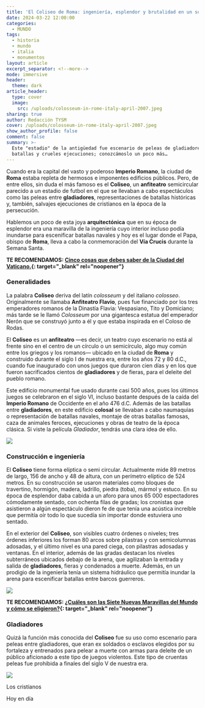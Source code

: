 ```yaml
---
title: 'El Coliseo de Roma: ingeniería, esplendor y brutalidad en un solo edificio'
date: 2024-03-22 12:00:00
categories:
  - MUNDO
tags:
  - historia
  - mundo
  - italia
  - monumentos
layout: article
excerpt_separator: <!--more-->
mode: immersive
header:
  theme: dark
article_header:
  type: cover
  image:
    src: /uploads/colosseum-in-rome-italy-april-2007.jpeg
sharing: true
author: Redacción TYSM
cover: /uploads/colosseum-in-rome-italy-april-2007.jpeg
show_author_profile: false
comment: false
summary: >-
  Este "estadio" de la antigüedad fue escenario de peleas de gladiadores,
  batallas y crueles ejecuciones; conozcámoslo un poco más…
---
```

Cuando era la capital del vasto y poderoso **Imperio Romano**, la ciudad de **Roma** estaba repleta de hermosos e imponentes edificios públicos. Pero, de entre ellos, sin duda el más famoso es el **Coliseo**, un **anfiteatro** semicircular parecido a un estadio de futbol en el que se llevaban a cabo espectáculos como las peleas entre **gladiadores**, representaciones de batallas históricas y, también, salvajes ejecuciones de cristianos en la época de la persecución.

Hablemos un poco de esta joya **arquitectónica** que en su época de esplendor era una maravilla de la ingeniería cuyo interior incluso podía inundarse para escenificar batallas navales y hoy es el lugar donde el Papa, obispo de **Roma**, lleva a cabo la conmemoración del **Vía Crucis** durante la Semana Santa.

**TE RECOMENDAMOS: [Cinco cosas que debes saber de la Ciudad del Vaticano.](https://blog.tonoysumariachi.com/mundo/2022/07/29/cinco-cosas-que-debes-saber-acerca-de-el-vaticano.html){: target="_blank" rel="noopener"}**

### Generalidades

La palabra **Coliseo** deriva del latín *colosseum* y del italiano *colosseo*. Originalmente se llamaba **Anfiteatro Flavio**, pues fue financiado por los tres emperadores romanos de la Dinastía Flavia: Vespasiano, Tito y Domiciano; más tarde se le llamó *Colosseum* por una gigantesca estatua del emperador Nerón que se construyó junto a él y que estaba inspirada en el Coloso de Rodas.&nbsp;

El **Coliseo**&nbsp;es un **anfiteatro** —es decir, un teatro cuyo escenario no está al frente sino en el centro de un círculo o un semicírculo, algo muy común entre los griegos y los romanos— ubicado en la ciudad de **Roma** y construido durante el siglo I de nuestra era, entre los años 72 y 80 d.C., cuando fue inaugurado con unos juegos que duraron cien días y en los que fueron sacrificados cientos de **gladiadores** y de fieras, para el deleite del pueblo romano.

Este edificio monumental fue usado durante casi 500 años, pues los últimos juegos se celebraron en el siglo VI, incluso bastante después de la caída del **Imperio Romano** de Occidente en el año 476 d.C. Además de las batallas entre **gladiadores**, en este edificio **colosal** se llevaban a cabo naumaquias o representación de batallas navales, montaje de otras batallas famosas, caza de animales feroces, ejecuciones y obras de teatro de la época clásica. Si viste la película *Gladiador*, tendrás una clara idea de ello.

![](https://upload.wikimedia.org/wikipedia/commons/thumb/d/de/Colosseo_2020.jpg/1024px-Colosseo_2020.jpg)

### Construcción e ingeniería

El **Coliseo** tiene forma elíptica o semi circular. Actualmente mide 89 metros de largo, 156 de ancho y 48 de altura, con un perímetro elíptico de 524 metros. En su construcción se usaron materiales como bloques de travertino, hormigón, madera, ladrillo, piedra (toba), mármol y estuco. En su época de esplendor daba cabida a un aforo para unos 65 000 espectadores cómodamente sentado, con ochenta filas de gradas; los cronistas que asistieron a algún espectáculo dieron fe de que tenía una acústica increíble que permitía oír todo lo que sucedía sin importar donde estuviera uno sentado.

En el exterior del **Coliseo**, son visibles cuatro órdenes o niveles; tres órdenes inferiores los forman 80 arcos sobre pilastras y con semicolumnas adosadas, y el último nivel es una pared ciega, con pilastras adosadas y ventanas. En el interior, además de las gradas destacan los niveles subterráneos ubicados debajo de la arena, que agilizaban la entrada y salida de **gladiadores**, fieras y condenados a muerte. Además, en un prodigio de la ingeniería tenía un sistema hidráulico que permitía inundar la arena para escenificar batallas entre barcos guerreros.

![](https://upload.wikimedia.org/wikipedia/commons/thumb/f/f5/Panoramic_photograph_of_interior_of_Colosseum.jpg/1024px-Panoramic_photograph_of_interior_of_Colosseum.jpg)

**TE RECOMENDAMOS:&nbsp;[¿Cuáles son las Siete Nuevas Maravillas del Mundo y cómo se eligieron?](https://blog.tonoysumariachi.com/mundo/2022/08/01/cuales-son-las-siete-maravillas-del-mundo-moderno.html){: target="_blank" rel="noopener"}**

### Gladiadores

Quizá la función más conocida del **Coliseo** fue su uso como escenario para peleas entre gladiadores, que eran ex soldados o esclavos elegidos por su fortaleza y entrenados para pelear a muerte con armas para deleite de un público aficionado a este tipo de juegos violentos. Este tipo de cruentas peleas fue prohibida a finales del siglo V de nuestra era.&nbsp;

![](https://upload.wikimedia.org/wikipedia/commons/thumb/c/c5/Jean-Leon_Gerome_Pollice_Verso.jpg/1024px-Jean-Leon_Gerome_Pollice_Verso.jpg)

Los cristianos



Hoy en día